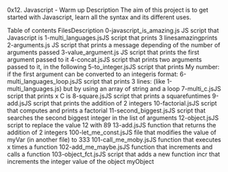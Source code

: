0x12. Javascript - Warm up
Description
The aim of this project is to get started with Javascript, learn all the syntax and its different uses.



Table of contents
FilesDescription
0-javascript_is_amazing.js JS script that Javascript is 1-multi_languages.jsJS script that prints 3 linesamazingprints 
2-arguments.js JS script that prints a message depending of the number of arguments passed
3-value_argument.js JS script that prints the first argument passed to it
4-concat.jsJS script that prints two arguments passed to it, in the following  5-to_integer.jsJS script that prints My number: if the first argument can be converted to an integeris format: 
6-multi_languages_loop.jsJS script that prints 3 lines: (like 1-multi_languages.js) but by using an array of string and a loop
7-multi_c.jsJS script that prints x C is 8-square.jsJS script that prints a squarefuntimes 
9-add.jsJS script that prints the addition of 2 integers
10-factorial.jsJS script that computes and prints a factorial
11-second_biggest.jsJS script that searches the second biggest integer in the list of arguments
12-object.jsJS script to replace the value 12 with 89
13-add.jsJS function that returns the addition of 2 integers
100-let_me_const.jsJS file that modifies the value of myVar (in another file) to 333
101-call_me_moby.jsJS function that executes x times a function
102-add_me_maybe.jsJS function that increments and calls a function
103-object_fct.jsJS script that adds a new function incr that increments the integer value of the object myObject
